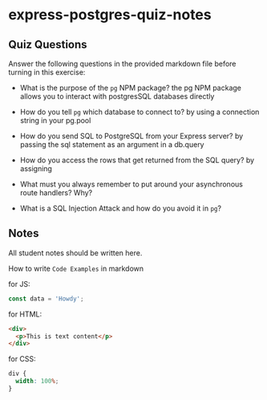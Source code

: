# express-postgres-quiz-notes

## Quiz Questions

Answer the following questions in the provided markdown file before turning in this exercise:

- What is the purpose of the `pg` NPM package?
  the pg NPM package allows you to interact with postgresSQL databases directly
- How do you tell `pg` which database to connect to?
  by using a connection string in your pg.pool
- How do you send SQL to PostgreSQL from your Express server?
  by passing the sql statement as an argument in a db.query
- How do you access the rows that get returned from the SQL query?
  by assigning
- What must you always remember to put around your asynchronous route handlers? Why?

- What is a SQL Injection Attack and how do you avoid it in `pg`?

## Notes

All student notes should be written here.

How to write `Code Examples` in markdown

for JS:

```javascript
const data = 'Howdy';
```

for HTML:

```html
<div>
  <p>This is text content</p>
</div>
```

for CSS:

```css
div {
  width: 100%;
}
```
